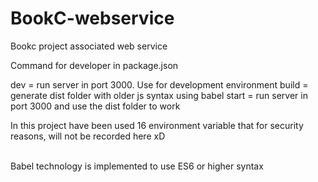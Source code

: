# BookC-webservice
Bookc project associated web service

Command for developer in package.json

dev = run server in port 3000. Use for development environment
build = generate dist folder with older js syntax using babel 
start = run server in port 3000 and use the dist folder to work 

In this project have been used 16 environment variable that for security reasons, will not be recorded here xD <br/><br/>

Babel technology is implemented to use ES6 or higher syntax

